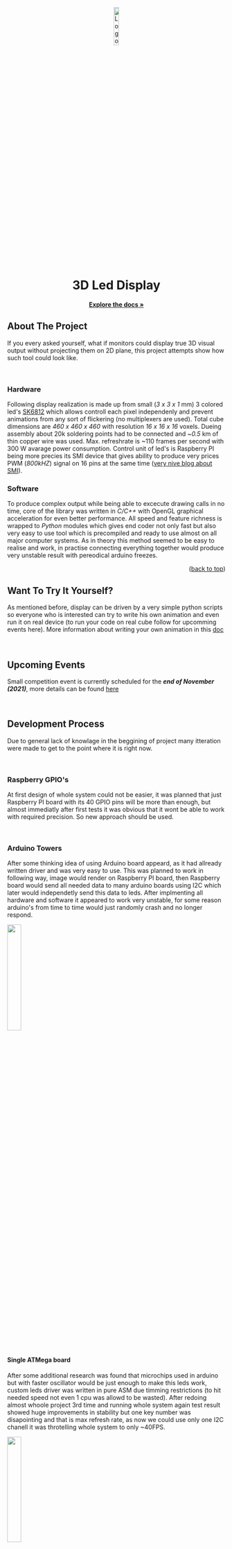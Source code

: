 <div id="top"></div>

<div align="center">
    <img src="https://trycubic.com/img/black_circle_logo.svg" alt="Logo" width="15%" height="15%">
    <h1 align="center">3D Led Display</h1>
    <p align="center">
        <a href="https://doc.trycubic.com/"><strong>Explore the docs »</strong></a>
        <br/>
    </p>
</div>

## About The Project

If you every asked yourself, what if monitors could display true 3D visual output without projecting them on 2D plane, this project attempts show how such tool could look like.

<br/>

### Hardware

Following display realization is made up from small (_3 x 3 x 1_ mm) 3 colored led's [SK6812](https://cdn-shop.adafruit.com/product-files/1138/SK6812+LED+datasheet+.pdf) which allows controll each pixel independenly and prevent animations from any sort of flickering (no multiplexers are used). Total cube dimensions are _460 x 460 x 460_ with resolution _16 x 16 x 16_ voxels. Dueing assembly about 20k soldering points had to be connected and ~_0.5_ km of thin copper wire was used. Max. refreshrate is ~110 frames per second with 300 W avarage power consumption. Control unit of led's is Raspberry PI being more precies its SMI device that gives ability to produce very prices PWM (_800kHZ_) signal on 16 pins at the same time ([very nive blog about SMI](https://iosoft.blog/2020/07/16/raspberry-pi-smi/)).

### Software

To produce complex output while being able to excecute drawing calls in no time, core of the library was written in _C/C++_ with OpenGL graphical acceleration for even better performance. All speed and feature richness is wrapped to _Python_ modules which gives end coder not only fast but also very easy to use tool which is precompiled and ready to use almost on all major computer systems. As in theory this method seemed to be easy to realise and work, in practise connecting everything together would produce very unstable result with pereodical arduino freezes.

<p align="right">(<a href="#top">back to top</a>)</p>

## Want To Try It Yourself?

As mentioned before, display can be driven by a very simple python scripts so everyone who is interested can try to write his own animation and even run it on real device (to run your code on real cube follow for upcomming events here). More information about writing your own animation in this [doc](https://doc.trycubic.com/)

<br/>

## Upcoming Events

Small competition event is currently scheduled for the _**end of November (2021)**_, more details can be found [here](https:://google.com)

<br/>

## Development Process

Due to general lack of knowlage in the beggining of project many itteration were made to get to the point where it is right now.

<br/>

### Raspberry GPIO's

At first design of whole system could not be easier, it was planned that just Raspberry PI board with its 40 GPIO pins will be more than enough, but almost immediatly after first tests it was obvious that it wont be able to work with required precision. So new approach should be used.

<br/>

### Arduino Towers

After some thinking idea of using Arduino board appeard, as it had allready written driver and was very easy to use. This was planned to work in following way, image would render on Raspberry PI board, then Raspberry board would send all needed data to many arduino boards using I2C which later would independetly send this data to leds. After implmenting all hardware and software it appeared to work very unstable, for some reason arduino's from time to time would just randomly crash and no longer respond.

<img src="https://i.ibb.co/x6Vr3jY/photo-2021-11-15-17-24-06.jpg" width="25%">

<br/>

#### Single ATMega board

After some additional research was found that microchips used in arduino but with faster oscillator would be just enough to make this leds work, custom leds driver was written in pure ASM due timming restrictions (to hit needed speed not even 1 cpu was allowd to be wasted). After redoing almost whoole project 3rd time and running whole system again test result showed huge improvements in stability but one key number was disapointing and that is max refresh rate, as now we could use only one I2C chanell it was throtelling whole system to only ~40FPS.

<img src="https://i.ibb.co/bQP177J/photo-2021-11-15-17-24-06-2.jpg" width="25%">

### Raspberry SMI

As potential max refrash rate could be >100 per second, another solution had to be developed, after long time span of researching different approaches, this [article about Raspberry PI SMI perephiral](https://iosoft.blog/2020/07/16/raspberry-pi-smi/) was discovered. Mentioned SMI device allows to write big amount of data with high precision on 16 GPIO's at the same time directly from Raspberry borad, so everythink had to be re-done 4th time, simple PCB with level shifter and some indecational lights was designed and tested. This appered to work as excpected.

<img src="https://i.ibb.co/bJzXKJt/photo-2021-11-19-16-39-26.jpg" width="25%">

<p align="right">(<a href="#top">back to top</a>)</p>

## Contributions

- Dmitry Kaidalov - help with soldering and general design tips
- Anna Kacane - logo design
- Anastasija Sirotkina - help with soldering
- Tom Kaidalov - help with resin/epoxy

## Contact

demid.kaidalov@gmail.com

## License

Distributed under the MIT License. See `LICENSE.md` for more information.

<p align="right">(<a href="#top">back to top</a>)</p>
